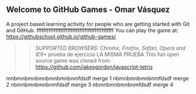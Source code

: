 ## Welcome to GitHub Games - Omar Vásquez

A project based learning activity for people who are getting started with Git and GitHub.
fffffffffffffffffffffffffffffffffffffffffffff
You can play the game at: https://githubschool.github.io/github-games/

>> _*SUPPORTED BROWSERS*: Chrome, Firefox, Safari, Opera and IE9+_ prueba de ejercicio
LA MISMA PRUEBA
This fun open source game was cloned from: https://github.com/jakesgordon/javascript-tetris


mnbmnbmnbmnbmnbmnbnmfdsdf
merge 1
nbmnbmnbmnbnmfdsdf
merge 2
nbmnbmnbmnbnmfdsdf
merge 3
nbmnbmnbmnbnmfdsdf
merge 4

